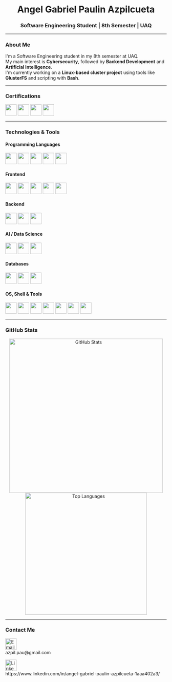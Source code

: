 <h1 align="center">Angel Gabriel Paulin Azpilcueta</h1>
<h3 align="center">Software Engineering Student | 8th Semester | UAQ</h3>

---

### About Me

I'm a Software Engineering student in my 8th semester at UAQ.  
My main interest is <strong>Cybersecurity</strong>, followed by <strong>Backend Development</strong> and <strong>Artificial Intelligence</strong>.  
I'm currently working on a <strong>Linux-based cluster project</strong> using tools like <strong>GlusterFS</strong> and scripting with <strong>Bash</strong>.

---

### Certifications

<p>
  <img src="https://img.shields.io/badge/AWS%20Academy%20Cloud%20Foundations-232F3E?style=for-the-badge&logo=amazonaws&logoColor=white" height="35">
  <img src="https://img.shields.io/badge/AWS%20Cloud%20Security%20Foundations-FF9900?style=for-the-badge&logo=amazonaws&logoColor=black" height="35">
  <img src="https://img.shields.io/badge/English%20for%20IT%201-0A66C2?style=for-the-badge&logo=cisco&logoColor=white" height="35">
  <img src="https://img.shields.io/badge/English%20for%20IT%202-1BA0D7?style=for-the-badge&logo=cisco&logoColor=white" height="35">
</p>

---

### Technologies & Tools

#### Programming Languages
<p>
  <img src="https://img.shields.io/badge/Python-3776AB?style=for-the-badge&logo=python&logoColor=white" height="35">
  <img src="https://img.shields.io/badge/JavaScript-F7DF1E?style=for-the-badge&logo=javascript&logoColor=black" height="35">
  <img src="https://img.shields.io/badge/TypeScript-3178C6?style=for-the-badge&logo=typescript&logoColor=white" height="35">
  <img src="https://img.shields.io/badge/C++-00599C?style=for-the-badge&logo=c%2B%2B&logoColor=white" height="35">
  <img src="https://img.shields.io/badge/Dart-0175C2?style=for-the-badge&logo=dart&logoColor=white" height="35">
</p>

#### Frontend
<p>
  <img src="https://img.shields.io/badge/HTML-E34F26?style=for-the-badge&logo=html5&logoColor=white" height="35">
  <img src="https://img.shields.io/badge/CSS-1572B6?style=for-the-badge&logo=css3&logoColor=white" height="35">
  <img src="https://img.shields.io/badge/React-61DAFB?style=for-the-badge&logo=react&logoColor=black" height="35">
  <img src="https://img.shields.io/badge/Next.js-000000?style=for-the-badge&logo=nextdotjs&logoColor=white" height="35">
  <img src="https://img.shields.io/badge/Flutter-02569B?style=for-the-badge&logo=flutter&logoColor=white" height="35">
</p>

#### Backend
<p>
  <img src="https://img.shields.io/badge/Node.js-339933?style=for-the-badge&logo=node.js&logoColor=white" height="35">
  <img src="https://img.shields.io/badge/Express.js-000000?style=for-the-badge&logo=express&logoColor=white" height="35">
  <img src="https://img.shields.io/badge/NestJS-E0234E?style=for-the-badge&logo=nestjs&logoColor=white" height="35">
</p>

#### AI / Data Science
<p>
  <img src="https://img.shields.io/badge/TensorFlow-FF6F00?style=for-the-badge&logo=tensorflow&logoColor=white" height="35">
  <img src="https://img.shields.io/badge/Keras-D00000?style=for-the-badge&logo=keras&logoColor=white" height="35">
  <img src="https://img.shields.io/badge/Jupyter-F37626?style=for-the-badge&logo=jupyter&logoColor=white" height="35">
</p>

#### Databases
<p>
  <img src="https://img.shields.io/badge/PostgreSQL-336791?style=for-the-badge&logo=postgresql&logoColor=white" height="35">
  <img src="https://img.shields.io/badge/MySQL-4479A1?style=for-the-badge&logo=mysql&logoColor=white" height="35">
  <img src="https://img.shields.io/badge/MongoDB-47A248?style=for-the-badge&logo=mongodb&logoColor=white" height="35">
</p>

#### OS, Shell & Tools
<p>
  <img src="https://img.shields.io/badge/Linux-FCC624?style=for-the-badge&logo=linux&logoColor=black" height="35">
  <img src="https://img.shields.io/badge/Windows-0078D6?style=for-the-badge&logo=windows&logoColor=white" height="35">
  <img src="https://img.shields.io/badge/Bash-4EAA25?style=for-the-badge&logo=gnubash&logoColor=white" height="35">
  <img src="https://img.shields.io/badge/Docker-2496ED?style=for-the-badge&logo=docker&logoColor=white" height="35">
  <img src="https://img.shields.io/badge/GlusterFS-EF4223?style=for-the-badge&logoColor=white" height="35">
  <img src="https://img.shields.io/badge/Git-F05032?style=for-the-badge&logo=git&logoColor=white" height="35">
  <img src="https://img.shields.io/badge/VSCode-007ACC?style=for-the-badge&logo=visualstudiocode&logoColor=white" height="35">
</p>

---

### GitHub Stats

<p align="center">
  <img src="https://github-readme-stats.vercel.app/api?username=lokitoangel&show_icons=true&theme=tokyonight" alt="GitHub Stats" width="480">
  <img src="https://github-readme-stats.vercel.app/api/top-langs/?username=lokitoangel&layout=compact&theme=tokyonight" alt="Top Languages" width="380">
</p>

---

### Contact Me

<p align="left">
  <a href="mailto:azpil.pau@gmail.com">
    <img src="https://img.shields.io/badge/Email-D14836?style=for-the-badge&logo=gmail&logoColor=white" alt="Email Badge" height="35">
  </a><br/>
  azpil.pau@gmail.com
</p>

<p align="left">
  <a href="https://www.linkedin.com/in/angel-gabriel-paulin-azpilcueta-1aaa402a3/">
    <img src="https://img.shields.io/badge/LinkedIn-0A66C2?style=for-the-badge&logo=linkedin&logoColor=white" alt="LinkedIn Badge" height="35">
  </a><br/>
  https://www.linkedin.com/in/angel-gabriel-paulin-azpilcueta-1aaa402a3/
</p>
